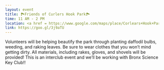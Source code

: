 ```yaml
---
layout: event
title: 🏞Friends of Curlers Hook Park🏞
time: 11 AM - 2 PM
location: <a href = https://www.google.com/maps/place/Corlears+Hook+Park/@40.7132647,-73.9808921,17z/data=!4m5!3m4!1s0x89c25bd444a4946d:0x453dbb073a1ac074!8m2!3d40.7116965!4d-73.9796972>Corlears Hook Park</a>, Manhattan
link: https://goo.gl/3j9aTU
---
```

Volunteers will be helping beautify the park through planting daffodil bulbs, weeding, and raking leaves. Be sure to wear clothes that you won’t mind getting dirty. All materials, including rakes, gloves, and shovels will be provided! This is an interclub event and we’ll be working with Bronx Science Key Club!!